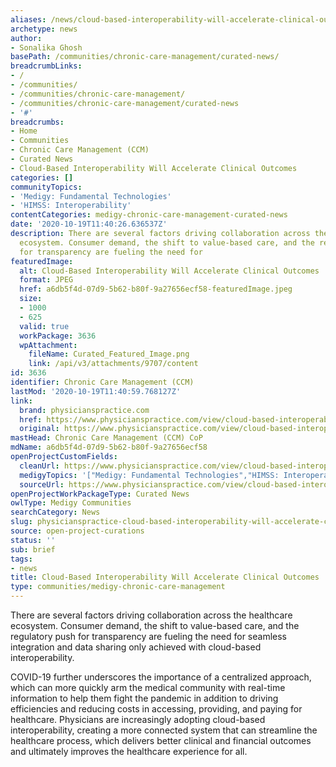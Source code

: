 ```yaml
---
aliases: /news/cloud-based-interoperability-will-accelerate-clinical-outcomes
archetype: news
author:
- Sonalika Ghosh
basePath: /communities/chronic-care-management/curated-news/
breadcrumbLinks:
- /
- /communities/
- /communities/chronic-care-management/
- /communities/chronic-care-management/curated-news
- '#'
breadcrumbs:
- Home
- Communities
- Chronic Care Management (CCM)
- Curated News
- Cloud-Based Interoperability Will Accelerate Clinical Outcomes
categories: []
communityTopics:
- 'Medigy: Fundamental Technologies'
- 'HIMSS: Interoperability'
contentCategories: medigy-chronic-care-management-curated-news
date: '2020-10-19T11:40:26.636537Z'
description: There are several factors driving collaboration across the healthcare
  ecosystem. Consumer demand, the shift to value-based care, and the regulatory push
  for transparency are fueling the need for
featuredImage:
  alt: Cloud-Based Interoperability Will Accelerate Clinical Outcomes
  format: JPEG
  href: a6db5f4d-07d9-5b62-b80f-9a27656ecf58-featuredImage.jpeg
  size:
  - 1000
  - 625
  valid: true
  workPackage: 3636
  wpAttachment:
    fileName: Curated_Featured_Image.png
    link: /api/v3/attachments/9707/content
id: 3636
identifier: Chronic Care Management (CCM)
lastMod: '2020-10-19T11:40:59.768127Z'
link:
  brand: physicianspractice.com
  href: https://www.physicianspractice.com/view/cloud-based-interoperability-will-accelerate-clinical-outcomes
  original: https://www.physicianspractice.com/view/cloud-based-interoperability-will-accelerate-clinical-outcomes
mastHead: Chronic Care Management (CCM) CoP
mdName: a6db5f4d-07d9-5b62-b80f-9a27656ecf58
openProjectCustomFields:
  cleanUrl: https://www.physicianspractice.com/view/cloud-based-interoperability-will-accelerate-clinical-outcomes
  medigyTopics: '["Medigy: Fundamental Technologies","HIMSS: Interoperability"]'
  sourceUrl: https://www.physicianspractice.com/view/cloud-based-interoperability-will-accelerate-clinical-outcomes
openProjectWorkPackageType: Curated News
owlType: Medigy Communities
searchCategory: News
slug: physicianspractice-cloud-based-interoperability-will-accelerate-clinical-outcomes
source: open-project-curations
status: ''
sub: brief
tags:
- news
title: Cloud-Based Interoperability Will Accelerate Clinical Outcomes
type: communities/medigy-chronic-care-management
---
```


<p>There are several factors driving collaboration across the healthcare ecosystem. Consumer demand, the shift to value-based care, and the regulatory push for transparency are fueling the need for seamless integration and data sharing only achieved with cloud-based interoperability.&nbsp;</p><p>COVID-19 further underscores the importance of a centralized approach, which can more quickly arm the medical community with real-time information to help them fight the pandemic in addition to driving efficiencies and reducing costs in accessing, providing, and paying for healthcare. Physicians are increasingly adopting cloud-based interoperability, creating a more connected system that can streamline the healthcare process, which delivers better clinical and financial outcomes and ultimately improves the healthcare experience for all.</p>
